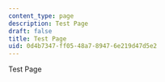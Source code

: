 ```yaml
---
content_type: page
description: Test Page
draft: false
title: Test Page
uid: 0d4b7347-ff05-48a7-8947-6e219d47d5e2
---
```

Test Page